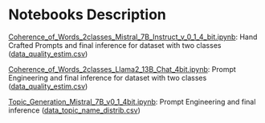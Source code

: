 # Notebooks Description

[Coherence_of_Words_2classes_Mistral_7B_Instruct_v_0_1_4_bit.ipynb](https://github.com/alex-mat-s/LLM_QE_TM/blob/main/notebooks/Coherence_of_Words_2classes_Mistral_7B_Instruct_v_0_1_4_bit.ipynb): Hand Crafted Prompts and final inference for dataset with two classes ([data_quality_estim.csv](https://github.com/alex-mat-s/LLM_QE_TM/blob/main/data/datasets/data_quality_estim.csv))

[Coherence_of_Words_2classes_Llama2_13B_Chat_4bit.ipynb](https://github.com/alex-mat-s/LLM_QE_TM/blob/main/notebooks/Coherence_of_Words_2classes_Llama2_13B_Chat_4bit.ipynb): Prompt Engineering and final inference for dataset with two classes ([data_quality_estim.csv](https://github.com/alex-mat-s/LLM_QE_TM/blob/main/data/datasets/data_quality_estim.csv))

[Topic_Generation_Mistral_7B_v0_1_4bit.ipynb](https://github.com/alex-mat-s/LLM_QE_TM/blob/main/notebooks/Topic_Generation_Mistral_7B_v0_1_4bit.ipynb): Prompt Engineering and final inference ([data_topic_name_distrib.csv](https://github.com/alex-mat-s/LLM_QE_TM/blob/main/data/datasets/data_topic_name_distrib.csv))